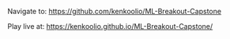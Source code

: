 Navigate to: https://github.com/kenkoolio/ML-Breakout-Capstone

Play live at: https://kenkoolio.github.io/ML-Breakout-Capstone/
